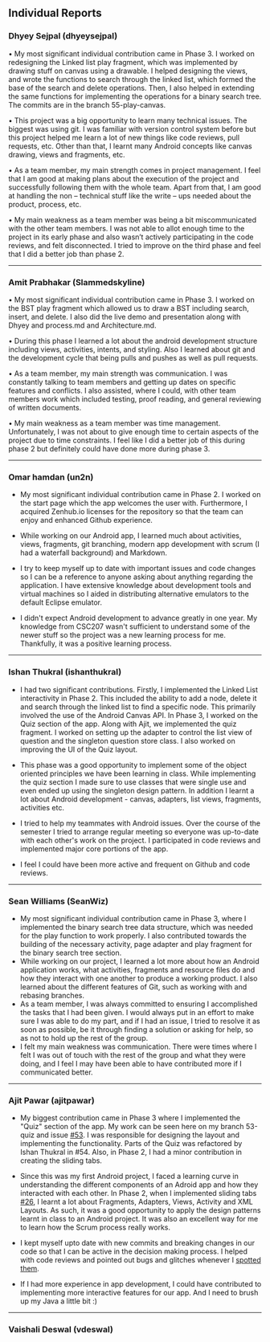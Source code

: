## Individual Reports

### Dhyey Sejpal (dhyeysejpal)

•	My most significant individual contribution came in Phase 3. I worked on redesigning the Linked list play fragment, which was implemented by drawing stuff on canvas using a drawable. I helped designing the views, and wrote the functions to search through the linked list, which formed the base of the search and delete operations. Then, I also helped in extending the same functions for implementing the operations for a binary search tree. The commits are in the branch 55-play-canvas.

•	This project was a big opportunity to learn many technical issues. The biggest was using git. I was familiar with version control system before but this project helped me learn a lot of new things like code reviews, pull requests, etc. Other than that, I learnt many Android concepts like canvas drawing, views and fragments, etc.

•	As a team member, my main strength comes in project management. I feel that I am good at making plans about the execution of the project and successfully following them with the whole team. Apart from that, I am good at handling the non – technical stuff like the write – ups needed about the product, process, etc.

•	My main weakness as a team member was being a bit miscommunicated with the other team members. I was not able to allot enough time to the project in its early phase and also wasn’t actively participating in the code reviews, and felt disconnected. I tried to improve on the third phase and feel that I did a better job than phase 2.

---

### Amit Prabhakar (Slammedskyline)

•	My most significant individual contribution came in Phase 3. I worked on the BST play fragment which allowed us to draw a BST including search, insert, and delete. I also did the live demo and presentation along with Dhyey and process.md and Architecture.md.

•	During this phase I learned a lot about the android development structure including views, activities, intents, and styling. Also I learned about git and the development cycle that being pulls and pushes as well as pull requests. 

•	As a team member, my main strength was communication. I was constantly talking to team members and getting up dates on specific features and conflicts. I also assisted, where I could, with other team members work which included testing, proof reading, and general reviewing of written documents.

•	My main weakness as a team member was time management. Unfortunately, I was not about to give enough time to certain aspects of the project due to time constraints. I feel like I did a better job of this during phase 2 but definitely could have done more during phase 3.

---

### Omar hamdan (un2n)
 
- My most significant individual contribution came in Phase 2. I worked on the start page which the app welcomes the user with. Furthermore, I acquired Zenhub.io licenses for the repository so that the team can enjoy and enhanced Github experience. 

- While working on our Android app, I learned much about activities, views, fragments, git branching, modern app development with scrum (I had a waterfall background) and Markdown.

- I try to keep myself up to date with important issues and code changes so I can be a reference to anyone asking about anything regarding the application. I have extensive knowledge about development tools and virtual machines so I aided in distributing alternative emulators to the default Eclipse emulator. 

- I didn't expect Android development to advance greatly in one year. My knowledge from CSC207 wasn't sufficient to understand some of the newer stuff so the project was a new learning process for me. Thankfully, it was a positive learning process. 

---

### Ishan Thukral (ishanthukral) 

* I had two significant contributions. Firstly, I implemented the Linked List interactivity in Phase 2. This included the ability to add a node, delete it and search through the linked list to find a specific node. This primarily involved the use of the Android Canvas API. In Phase 3, I worked on the Quiz section of the app. Along with Ajit, we implemented the quiz fragment. I worked on setting up the adapter to control the list view of question and the singleton question store class. I also worked on improving the UI of the Quiz layout. 

* This phase was a good opportunity to implement some of the object oriented principles we have been learning in class. While implementing the quiz section I made sure to use classes that were single use and even ended up using the singleton design pattern. In addition I learnt a lot about Android development - canvas, adapters, list views, fragments, activities etc.

* I tried to help my teammates with Android issues. Over the course of the semester I tried to arrange regular meeting so everyone was up-to-date with each other's work on the project. I participated in code reviews and implemented major core portions of the app. 

* I feel I could have been more active and frequent on Github and code reviews. 

---

### Sean Williams (SeanWiz)

- My most significant individual contribution came in Phase 3, where I implemented the binary search tree data structure, which was needed for the play function to work properly. I also contributed towards the building of the necessary activity, page adapter and play fragment for the binary search tree section.
- While working on our project, I learned a lot more about how an Android application works, what activities, fragments and resource files do and how they interact with one another to produce a working product. I also learned about the different features of Git, such as working with and rebasing branches.
- As a team member, I was always committed to ensuring I accomplished the tasks that I had been given. I would always put in an effort to make sure I was able to do my part, and if I had an issue, I tried to resolve it as soon as possible, be it through finding a solution or asking for help, so as not to hold up the rest of the group.
- I felt my main weakness was communication. There were times where I felt I was out of touch with the rest of the group and what they were doing, and I feel I may have been able to have contributed more if I communicated better.

---

### Ajit Pawar (ajitpawar)
* My biggest contribution came in Phase 3 where I implemented the "Quiz" section of the app. My work can be seen here on my branch 53-quiz and issue [#53](https://github.com/UoT-CSC30x-W15/301W15-Prj-Team2-repo/issues/53). I was responsible for designing the layout and implementing the  functionality. Parts of the Quiz was refactored by Ishan Thukral in #54. Also, in Phase 2, I had a minor contribution in creating the sliding tabs.

* Since this was my first Android project, I faced a learning curve in understanding the different components of an Adroid app and how they interacted with each other. In Phase 2, when I implemented sliding tabs [#26](https://github.com/UoT-CSC30x-W15/301W15-Prj-Team2-repo/pull/26), I learnt a lot about Fragments, Adapters, Views, Activity and XML Layouts. As such, it was a good opportunity to apply the design patterns learnt in class to an Android project. It was also an excellent way for me to learn how the Scrum process really works.

* I kept myself upto date with new commits and breaking changes in our code so that I can be active in the decision making process. I helped with code reviews and pointed out bugs and glitches whenever I [spotted them](https://github.com/UoT-CSC30x-W15/301W15-Prj-Team2-repo/pull/59#issuecomment-87448736).

* If I had more experience in app development, I could have contributed to implementing more interactive features for our app. And I need to brush up my Java a little bit :)

---

### Vaishali Deswal (vdeswal)
